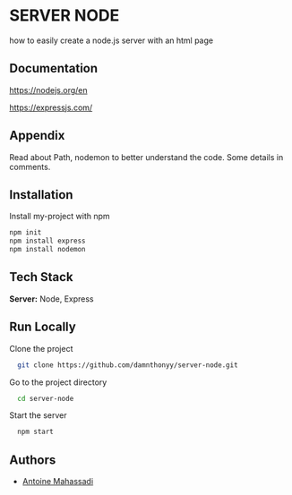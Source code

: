 # SERVER NODE

how to easily create a node.js server with an html page



## Documentation

https://nodejs.org/en

https://expressjs.com/




## Appendix

Read about Path, nodemon to better understand the code. Some details in comments.


## Installation

Install my-project with npm

```bash
npm init
npm install express
npm install nodemon
```
    
## Tech Stack

**Server:** Node, Express


## Run Locally

Clone the project

```bash
  git clone https://github.com/damnthonyy/server-node.git
```

Go to the project directory

```bash
  cd server-node
```


Start the server

```bash
  npm start
```


## Authors

- [Antoine Mahassadi](https://github.com/damnthonyy)

